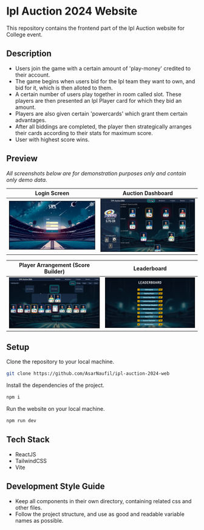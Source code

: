 # Ipl Auction 2024 Website
This repository contains the frontend part of the Ipl Auction website for College event.

## Description
- Users join the game with a certain amount of 'play-money' credited to their account.
- The game begins when users bid for the Ipl team they want to own, and bid for it, which is then alloted to them.
- A certain number of users play together in room called slot. These players are then presented an Ipl Player card for which they bid an amount.
- Players are also given certain 'powercards' which grant them certain advantages.
- After all biddings are completed, the player then strategically arranges their cards according to their stats for maximum score. 
- User with highest score wins.


## Preview

_All screenshots below are for demonstration purposes only and contain only demo data._

| Login Screen | Auction Dashboard |
|--------------|-------------------|
| ![Login Screen](assets/2025-08-11__22-32-25.png) | ![Auction Dashboard](assets/2025-08-11__22-32-51.png) |

| Player Arrangement (Score Builder) | Leaderboard |
|------------------------------------|-------------|
| ![Player Arrangement](assets/2025-08-11__22-33-21.png) | ![Leaderboard](assets/2025-08-11__22-33-29.png) |


## Setup
Clone the repository to your local machine.
```bash
git clone https://github.com/AsarNaufil/ipl-auction-2024-web
```
Install the dependencies of the project.
```bash
npm i
```
Run the website on your local machine.
```bash
npm run dev
```

## Tech Stack
- ReactJS
- TailwindCSS
- Vite

## Development Style Guide
- Keep all components in their own directory, containing related css and other files.
- Follow the project structure, and use as good and readable variable names as possible.
